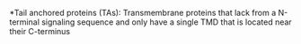 
*Tail anchored proteins (TAs): Transmembrane proteins that lack from a N-terminal signaling sequence and only have a single TMD that is located near their C-terminus
